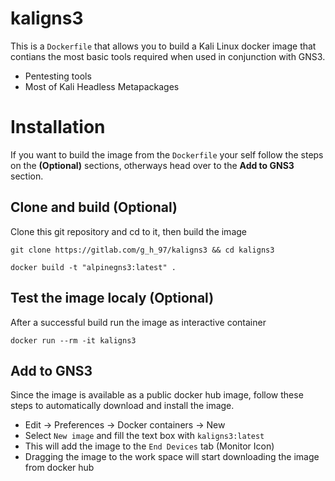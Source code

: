 # kaligns3

This is a `Dockerfile` that allows you to build a Kali Linux docker image that contians the most basic tools required when used in conjunction with GNS3.

- Pentesting tools
- Most of Kali Headless Metapackages

# Installation

If you want to build the image from the `Dockerfile` your self follow the steps on the **(Optional)** sections, otherways head over to the **Add to GNS3** section.

## Clone and build (Optional)

Clone this git repository and cd to it, then build the image

`git clone https://gitlab.com/g_h_97/kaligns3 && cd kaligns3`

`docker build -t "alpinegns3:latest" .`

## Test the image localy (Optional)

After a successful build run the image as interactive container

`docker run --rm -it kaligns3`

## Add to GNS3

Since the image is available as a public docker hub image, follow these steps to automatically download and install the image.

- Edit -> Preferences -> Docker containers -> New
- Select `New image` and fill the text box with `kaligns3:latest`
- This will add the image to the `End Devices` tab (Monitor Icon)
- Dragging the image to the work space will start downloading the image from docker hub
